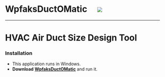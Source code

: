# WpfaksDuctOMatic&nbsp;&nbsp;&nbsp;&nbsp;&nbsp;![](/WpfaksDuctOMatic/DuctoMaticIcon.ico)
-----
# HVAC Air Duct Size Design Tool
###  Installation
-  This application runs in Windows.
-  **Download** **[WpfaksDuctOMatic](/BuiltAlready/WpfaksDuctOMatic.zip)** and run it.
